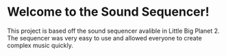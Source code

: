 # Welcome to the Sound Sequencer! #

This project is based off the sound sequencer avalible in Little Big Planet 2. The sequencer was very easy to use and allowed everyone to create complex music quickly. 